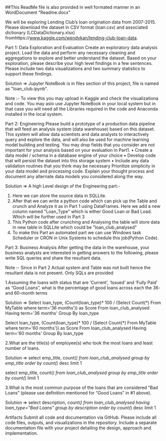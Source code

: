 ##This ReadMe file is also provided in well formated manner in an WordDocument "Readme.docx"

We will be exploring Lending Club’s loan origination data from 2007-2015. Please download the dataset in CSV format (loan.csv) and associated dictionary (LCDataDictionary.xlsx) fromhttps://www.kaggle.com/wendykan/lending-club-loan-data.

Part 1: Data Exploration and Evaluation
Create an exploratory data analysis project. Load the data and perform any necessary cleaning and aggregations to explore and better understand the dataset. Based on your exploration, please describe your high level findings in a few sentences. Please include two data visualizations and two summary statistics to support these findings.

Solution => Jupyter NoteBook is in files section of this project, file is named as "loan_club.ipynb". 

Note :- To view this you may upload in Kaggle and check the visualizationa and code. You may aslo use Jupyter NoteBook in your local system but in that case you will need all the Libraries required in the code and Anaconda installed in the local system.

Part 2: Engineering
Please build a prototype of a production data pipeline that will feed an analysis system (data warehouse) based on this dataset. This system will allow data scientists and data analysts to interactively query and explore the data, and will also be used for machine learning model building and testing. You may drop fields that you consider are not important for your analysis based on your evaluation in Part1.
•	Create a data model / schema in a database engine of your choice
•	Develop code that will persist the dataset into this storage system 
•	Include any data validation routines that you think may be necessary
Prioritize simplicity in your data model and processing code. Explain your thought process and document any alternate data models you considered along the way.

Solution => A high Level design of the Engineering part:-
1. Here we can store the source data in SQLLite. 
2. After that we can write a python code which can pick up the Table and crunch and Analyze it as in Part 1 using DataFrames. Here we add a new column named "Loan_Type" which is either Good Loan or Bad Load. Which will be further used in Part 3
3. This Python code after crunching and Analysing the table will store data in new table in SQLLite which could be "loan_club_analysed"
4. To make this Part an automated part we can use Windows task Scheduler or CRON in Unix Systems to schedule this job(Python Code).


Part 3: Business Analysis
After getting the data in the warehouse, your business analysts are interested in getting answers to the following, please write SQL queries and share the resultant data.

Note :- Since in Part 2 Actual system and Table was not built hence the resultant data is not present. Only SQLs are provided

1.Assuming the loans with status that are ‘Current’, ‘Issued’ and ‘Fully Paid’ as “Good Loans”, what is the percentage of good loans across each the 36- and 60-month terms

Solution => 
Select loan_type, (Count(loan_type)* 100 / (Select Count(*) From MyTable where term='36 months')) as Score
From  loan_club_analysed
Having  term='36 months'
Group By loan_type

Select loan_type, (Count(loan_type)* 100 / (Select Count(*) From MyTable where term='60 months')) as Score
From  loan_club_analysed
Having  term='60 months'
Group By loan_type

2.What are the title(s) of employee(s) who took the most loans and least number of loans.

Solution =>
select emp_title, count(*) from  loan_club_analysed
group by emp_title
order by count(*) desc limit 1

select emp_title, count(*) from  loan_club_analysed
group by emp_title
order by count(*)  limit 1


3.What is the most common purpose of the loans that are considered “Bad Loans” (please use definition mentioned for “Good Loans” in #1 above).

Solution =>
select description, count(*) from  loan_club_analysed
having loan_type="Bad  Loans"
group by description
order by count(*) desc limit 1

Artifacts
Submit all code and documentation via GitHub. Please include all code files, outputs, and visualizations in the repository. Include a separate documentation file with your project detailing the design, approach and implementation.
